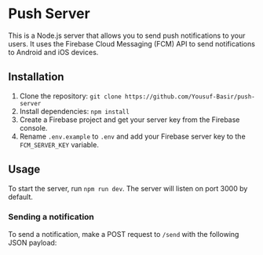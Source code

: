 # Push Server

This is a Node.js server that allows you to send push notifications to your users. It uses the Firebase Cloud Messaging (FCM) API to send notifications to Android and iOS devices.

## Installation

1. Clone the repository: `git clone https://github.com/Yousuf-Basir/push-server`
2. Install dependencies: `npm install`
3. Create a Firebase project and get your server key from the Firebase console.
4. Rename `.env.example` to `.env` and add your Firebase server key to the `FCM_SERVER_KEY` variable.

## Usage

To start the server, run `npm run dev`. The server will listen on port 3000 by default.

### Sending a notification

To send a notification, make a POST request to `/send` with the following JSON payload:
